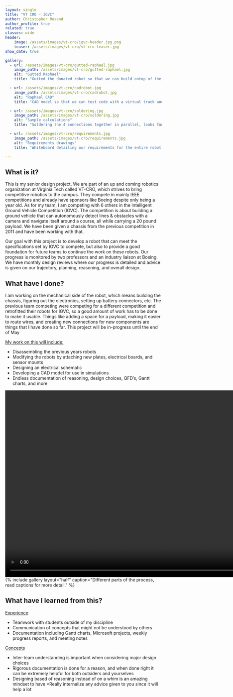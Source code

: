 ```yaml
---
layout: single
title: "VT CRO - IGVC"
author: Christopher Rosend
author_profile: true
related: true
classes: wide
header: 
    image: /assets/images/vt-cro/igvc-header.jpg.png
    teaser: /assets/images/vt-cro/vt-cro-teaser.jpg
show_date: true 

gallery:
  - url: /assets/images/vt-cro/gutted-raphael.jpg
    image_path: /assets/images/vt-cro/gutted-raphael.jpg
    alt: "Gutted Raphael"
    title: "Gutted the donated robot so that we can build ontop of the frame"

  - url: /assets/images/vt-cro/cadrobot.jpg
    image_path: /assets/images/vt-cro/cadrobot.jpg
    alt: "Raphael CAD"
    title: "CAD model so that we can test code with a virtual track and 3d print parts for the weatherproofing"

  - url: /assets/images/vt-cro/soldering.jpg
    image_path: /assets/images/vt-cro/soldering.jpg
    alt: "Sample calculations"
    title: "Soldering the 4 connections together in parallel, looks funny but works great"

  - url: /assets/images/vt-cro/requirements.jpg
    image_path: /assets/images/vt-cro/requirements.jpg
    alt: "Requirements drawings"
    title: "Whiteboard detailing our requirements for the entire robot based on what we need to qualify"

---
```


## What is it?

This is my senior design project. We are part of an up and coming robotics organization at Virginia Tech called VT-CRO, which strives to bring competitive robotics to the campus. They compete in mainly IEEE competitions and already have sponsors like Boeing despite only being a year old. As for my team, I am competing with 6 others in the Intelligent Ground Vehicle Competition (IGVC). The competition is about building a ground vehicle that can autonomously detect lines & obstacles with a camera and navigate itself around a course, all while carrying a 20 pound payload. We have been given a chassis from the previous competition in 2011 and have been working with that.

Our goal with this project is to develop a robot that can meet the specifications set by IGVC to compete, but also to provide a good foundation for future teams to continue the work on these robots. Our progress is monitored by two professors and an industry liaison at Boeing. We have monthly design reviews where our progress is detailed and advice is given on our trajectory, planning, reasoning, and overall design.

## What have I done?

I am working on the mechanical side of the robot, which means building the chassis, figuring out the electronics, setting up battery connectors, etc. The previous team competing were competing for a different competition and retrofitted their robots for IGVC, so a good amount of work has to be done to make it usable. Things like adding a space for a payload, making it easier to route wires, and creating new connections for new components are things that I have done so far. This project will be in-progress until the end of May

<ins>My work on this will include:</ins>
- Disassembling the previous years robots
- Modifying the robots by attaching new plates, electrical boards, and sensor mounts
- Designing an electrical schematic
- Developing a CAD model for use in simulations
- Endless documentation of reasoning, design choices, QFD’s, Gantt charts, and more


<video width="900" height="600" controls muted>
  <source src="/assets/images/vt-cro/slolemtest.mov" type="video/mov">
</video>
{% include gallery layout="half" caption="Different parts of the process, read captions for more detail." %}

## What have I learned from this?

<ins>Experience</ins>

* Teamwork with students outside of my discipline
* Communication of concepts that might not be understood by others
* Documentation including Gantt charts, Microsoft projects, weekly progress reports, and meeting notes

<ins>Concepts</ins>

* Inter-team understanding is important when considering major design choices
* Rigorous documentation is done for a reason, and when done right it can be extremely helpful for both outsiders and yourselves
* Designing based of reasoning instead of on a whim is an amazing mindset to have
*Really internalize any advice given to you since it will help a lot
